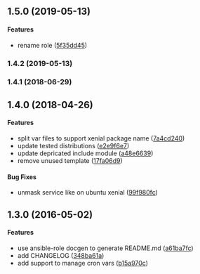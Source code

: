 <a name="1.5.0"></a>
## 1.5.0 (2019-05-13)


#### Features

*   rename role ([5f35dd45](https://github.com/weareinteractive/ansible-cron/commit/5f35dd458b4e0ec12247b1880e5a4ca424ff53a1))



<a name="1.4.2"></a>
### 1.4.2 (2019-05-13)




<a name="1.4.1"></a>
### 1.4.1 (2018-06-29)




<a name="1.4.0"></a>
## 1.4.0 (2018-04-26)


#### Features

*   split var files to support xenial package name ([7a4cd240](https://github.com/weareinteractive/ansible-cron/commit/7a4cd24038df45c2819962d751690f223d040ba5))
*   update tested distributions ([e2e9f6e7](https://github.com/weareinteractive/ansible-cron/commit/e2e9f6e7dac35212e9b8f7456af366f76496a945))
*   update depricated include module ([a48e6639](https://github.com/weareinteractive/ansible-cron/commit/a48e663966c3c1636e3a08f54a189720b7618e79))
*   remove unused template ([17fa06d9](https://github.com/weareinteractive/ansible-cron/commit/17fa06d986b9fab8f503cfcb0d3214523d1a165e))

#### Bug Fixes

*   unmask service like on ubuntu xenial ([99f980fc](https://github.com/weareinteractive/ansible-cron/commit/99f980fc2e7ce190d4078a42d1669903d914fcf1))



<a name="1.3.0"></a>
## 1.3.0 (2016-05-02)


#### Features

*   use ansible-role docgen to generate README.md ([a61ba7fc](https://github.com/weareinteractive/ansible-cron/commit/a61ba7fcff7d2c0f36df86d78e6f268f70279440))
*   add CHANGELOG ([348ba61a](https://github.com/weareinteractive/ansible-cron/commit/348ba61a0faea93844934ac05d98374ba3f10fc7))
*   add support to manage cron vars ([b15a970c](https://github.com/weareinteractive/ansible-cron/commit/b15a970c6b7e78583ec57867211fbaa4b0d5a023))



